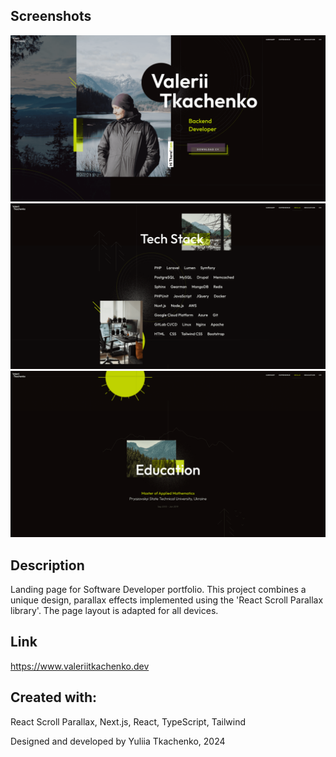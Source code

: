 ## Screenshots
![project-screenshot-1](public/assets/images/screenshot-1.png)
![project-screenshot-2](public/assets/images/screenshot-2.png)
![project-screenshot-3](public/assets/images/screenshot-3.png)

## Description

Landing page for Software Developer portfolio. This project combines a unique design, parallax effects implemented using the 'React Scroll Parallax library'. The page layout is adapted for all devices.

## Link
https://www.valeriitkachenko.dev

## Created with:
React Scroll Parallax, Next.js, React, TypeScript, Tailwind

Designed and developed by Yuliia Tkachenko, 2024